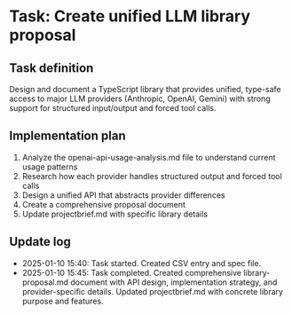 # Task: Create unified LLM library proposal

## Task definition
Design and document a TypeScript library that provides unified, type-safe access to major LLM providers (Anthropic, OpenAI, Gemini) with strong support for structured input/output and forced tool calls.

## Implementation plan
1. Analyze the openai-api-usage-analysis.md file to understand current usage patterns
2. Research how each provider handles structured output and forced tool calls
3. Design a unified API that abstracts provider differences
4. Create a comprehensive proposal document
5. Update projectbrief.md with specific library details

## Update log
- 2025-01-10 15:40: Task started. Created CSV entry and spec file.
- 2025-01-10 15:45: Task completed. Created comprehensive library-proposal.md document with API design, implementation strategy, and provider-specific details. Updated projectbrief.md with concrete library purpose and features.